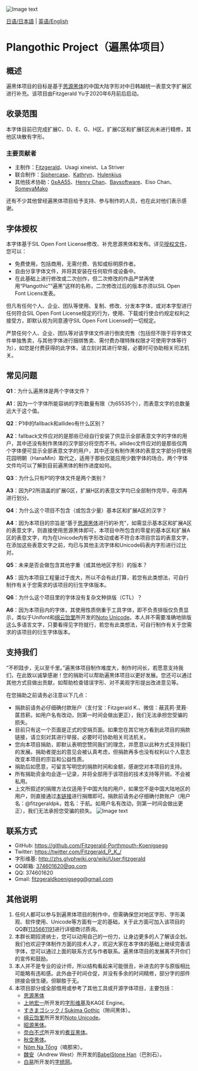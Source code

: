 ![Image text](https://github.com/Fitzgerald-Porthmouth-Koenigsegg/Plangothic/blob/main/pic/31.png)

[日语/日本語](README.ja.md) | [英语/English](README.en.md)

# Plangothic Project（遍黑体项目）

## 概述
遍黑体项目的目标是基于[思源黑体](https://github.com/adobe-fonts/source-han-sans)的中国大陆字形对中日韩越统一表意文字扩展区进行补充。该项目由Fitzgerald Yu于2020年6月前后启动。

## 收录范围

本字体目前已完成扩展C、D、E、G、H区，扩展C区和扩展E区尚未进行精修，其他区块散有字形。

### 主要贡献者
- 主制作：[Fitzgerald](https://github.com/Fitzgerald-Porthmouth-Koenigsegg)、Usagi xineist、La Striver
- 联合制作：[Siphercase](https://github.com/Siphercase)、[Kathryn](https://github.com/KathrynCG)、[Hulenkius](https://github.com/Hulenkius)
- 其他技术协助：[0xAA55](https://github.com/0xAA55)、[Henry Chan](https://github.com/hfhchan)、[Baysoftware](https://github.com/yi-bai)、Eiso Chan、[SomeyaMako](https://github.com/SomeyaMako)

还有不少其他曾经遍黑体项目给予支持、参与制作的人员，也在此对他们表示感谢。

## 字体授权
本字体基于SIL Open Font License修改、补充思源黑体和发布。详见[授权文件](LICENSE.txt)，您可以：

- 免费使用，包括商用，无需付费、告知或标明原作者。
- 自由分享字体文件，并将其安装在任何软件或设备中。
- 在此基础上进行修改或二次创作，但二次修改的作品严禁再使用“Plangothic”“遍黑”这样的名称，二次修改过后的版本亦须以SIL Open Font Licens发表。

但凡有任何个人、企业、团队等使用、复制、修改、分发本字体，或对本字型进行任何符合SIL Open Font License规定的行为，使用、下载或行使合约规定权利之接受方，即默认视为同意遵守SIL Open Font License的一切规定。

严禁任何个人、企业、团队等对该字体文件进行倒卖兜售（包括但不限于将字体文件单独售卖，与其他字体进行捆绑售卖、需付费办理特殊权限才可使用字体等行为），如您是付费获得的此字体，请立刻对其进行举报，必要时可协助相关司法机关。

## 常见问题
**Q1**：为什么遍黑体是两个字体文件？

**A1**：因为一个字体所能容纳的字形数量有限（为65535个），而表意文字的总数量远大于这个值。

**Q2**：P1中的fallback和allideo有什么区别？

**A2**：fallback文件应对的是那些已经自行安装了供显示全部表意文字的字体的用户，其中还没有制作黑体的汉字部分将空而不书。allideo文件应对的是那些仅两个字体便可显示全部表意文字的用户，其中还没有制作黑体的表意文字部分将使用花园明朝（HanaMin）取代之，适用于那些仅能应用少数字体的场合。两个字体文件均可以了解到目前遍黑体的制作进度如何。

**Q3**：为什么只有P1的字体文件是两个类别？

**A3**：因为P2所涵盖的扩展G区，扩展H区的表意文字均已全部制作完毕，毋须再进行划分。

**Q4**：为什么这个项目不包含（或包含少量）基本区和扩展A区的汉字？

**A4**：因为本项目的宗旨是“基于[思源黑体](https://github.com/adobe-fonts/source-han-sans)进行的补充”，如需显示基本区和扩展A区的表意文字，则直接使用思源黑体即可，本项目中所包含的零星的基本区和扩展A区的表意文字，均为在Unicode内有字形改动或者不符合本项目宗旨的表意文字，在添加这些表意文字之前，均已与其他主流字体和Unicode码表内字形进行过比对。

**Q5**：未来是否会做包含其他字重（或其他地区字形）的版本？

**A5**：因为本项目工程量过于庞大，所以不会有此打算，若您有此类想法，可自行制作有关于您需求的该项目的衍生字体版本。

**Q6**：为什么这个项目里的字体没有复杂文种排版（CTL）？

**A6**：因为本项目内的字体，其使用性质侧重于工具字体，即不负责排版仅负责显示，类似于Unifont和[绵云饴里](https://github.com/MY1L)所开发的[Noto Unicode](https://github.com/MY1L/Unicode/tree/main/NotoUnicode)。本人并不需要准确地排版这么多语言文字，只要看得见字符就行，若您有此类想法，可自行制作有关于您需求的该项目的衍生字体版本。

## 支持我们
“不积跬步，无以至千里。”遍黑体项目制作难度大，制作时间长，若愿意支持我们，在此致以诚挚感谢！您的捐助可以帮助遍黑体项目以更好发展。您还可以通过其他方式目做出贡献，如帮助检查错误字形、对不美观字形提出改进意见等。

在您捐助之前请务必注意以下几点：
- 捐款前请务必仔细确付款账户（支付宝：Fitzgerald K.、微信：蔽芪茢·茇䓮·蓲䒤菥。如用户名有改动，则第一时间会做出更正），我们无法承担您受骗的损失。
- 目前只有这一个页面是正式的受捐页面。如果您在其它地方看到此项目的捐款链接，请立刻对其进行举报，必要时可协助相关司法机关。
- 您向本项目捐助，即默认表明您赞同我们的理念，并愿意以此种方式支持我们的发展。捐助者提出的意见会被认真考虑，但捐款再多也没有权利以个人意志改变本项目的宗旨和公益性质。
- 捐助后如愿意，可留言写明您的捐款时间和金额，感谢您对本项目的支持。
- 所有捐助资金均会逐一记录，并将全部用于该项目的技术支持等开销，不会被私用。
- 上文所叙述的捐赠方法仅适用于中国大陆的用户，如果您不是中国大陆地区的用户，则直接通过[本链接](https://paypal.me/fitzgeraldpk?country.x=C2&locale.x=zh_XC)进行捐赠即可。捐款前请务必仔细确付款账户（用户名：@fitzgeraldpk，姓名：于航。如用户名有改动，则第一时间会做出更正），我们无法承担您受骗的损失。
![Image text](https://github.com/Fitzgerald-Porthmouth-Koenigsegg/Plangothic/blob/main/pic/1650383987393.jpg)

## 联系方式
- GitHub: https://github.com/Fitzgerald-Porthmouth-Koenigsegg
- Twitter: https://twitter.com/Fitzgerald_P_K_/
- 字形维基: http://zhs.glyphwiki.org/wiki/User:fitzgerald
- QQ邮箱: 374601620@qq.com
- QQ: 374601620
- Gmail: fitzgeraldkoenigsegg@gmail.com

## 其他说明
1. 任何人都可以参与到遍黑体项目的制作中，但需确保您对地区字形、字形美观、软件使用、Unicode等方面有一定的基础，关于此方面可加入该项目的QQ群[1135661191](https://jq.qq.com/?_wv=1027&k=xRTzFAfD)进行详细商讨质询。
2. 本群长期招贤纳士，您可以动用自己的一份力，让身边更多的人了解该企划。我们也欢迎字体制作方面的技术人才，欢迎大家在本字体的基础上继续完善该字体，您可以通过上面的联系方式与作者联系。遍黑体项目的发展离不开你们的宣传和鼓励。
3. 本人并不是专业的设计师，所以结构看起来可能很丑，补进去的字与原版相比可能略有违和感。此外由于时间仓促，并没有多余的时间精修，部分字的部件拼接会很生硬。但聊胜于无。
4. 本项目部分或全部借用或参考了其他工具或开源字体项目，主要包括：
    - [思源黑体](https://github.com/adobe-fonts/source-han-sans)
    - [上地宏一](https://twitter.com/kamichikoichi)所开发的[字形维基](https://glyphwiki.org/wiki/GlyphWiki:%e3%83%a1%e3%82%a4%e3%83%b3%e3%83%9a%e3%83%bc%e3%82%b8)及KAGE Engine。
    - [すきまゴシック / Sukima Gothic](https://oppekebekkanko.booth.pm/items/2117070)（隙间黑体）。
    - [绵云饴里](https://github.com/MY1L)所开发的[Noto Unicode](https://github.com/MY1L/Unicode/tree/main/NotoUnicode)。
    - [昭源黑体](https://github.com/chiron-fonts/chiron-hei-hk)。
    - [奈白不弍](https://github.com/Buernia)所开发的[煮豆黑体](https://github.com/Buernia/Zhudou-Sans)。
    - [秋空黑体](https://github.com/ChiuMing-Neko/ChiuKongGothic)。
    - [Nôm Na Tống](https://github.com/nomfoundation/font)（喃那宋）。
    - [魏安](https://twitter.com/BabelStone)（Andrew West）所开发的[BabelStone Han](https://www.babelstone.co.uk/Fonts/index.html)（巴别石）。
    - [白易](https://github.com/yi-bai)所开发的[字统网](https://zi.tools)。
